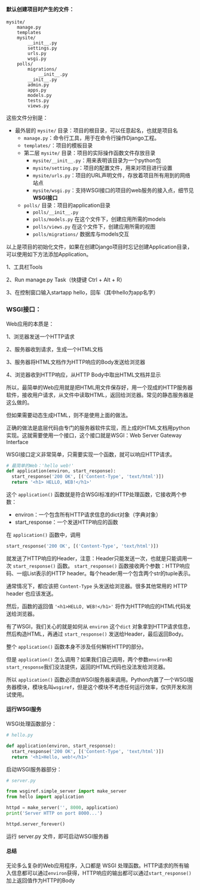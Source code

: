 #### 默认创建项目时产生的文件：

```
mysite/
	manage.py
	templates
	mysite/
		__init__.py
		settings.py
		urls.py
		wsgi.py
	polls/
		migrations/
			__init__.py
		__init__.py
		admin.py
		apps.py
		models.py
		tests.py
		views.py
```

这些文件分别是：

* 最外层的 `mysite/` 目录：项目的根目录，可以任意起名，也就是项目名
  * `manage.py`：命令行工具，用于在命令行操作Django工程。
  * `templates/`：项目的模板目录
  * 第二层 `mysite/` 目录：项目的实际操作函数文件存放目录
    * `mysite/__init__.py`：用来表明该目录为一个python包
    * `mysite/setting.py`：项目的配置文件，用来对项目进行设置
    * `mysite/urls.py`：项目的URL声明文件，存放着项目所有用到的网络站点
    * `mysite/wsgi.py`：支持WSGI接口的项目的web服务的接入点，细节见**WSGI接口**
  * `polls/` 目录：项目的application目录
    * `polls/__init__.py` 
    * `polls/models.py` 在这个文件下，创建应用所需的models
    * `polls/views.py` 在这个文件下，创建应用所需的视图
    * `polls/migrations/` 数据库与models交互

以上是项目的初始化文件，如果在创建Django项目时忘记创建Application目录，可以使用如下方法添加Application。

1、工具栏Tools

2、Run manage.py Task（快捷键 Ctrl + Alt + R）

3、在控制窗口输入startapp hello，回车（其中hello为app名字）



### WSGI接口：

Web应用的本质是：

1、浏览器发送一个HTTP请求

2、服务器收到请求，生成一个HTML文档

3、服务器将HTML文档作为HTTP响应的Body发送给浏览器

4、浏览器收到HTTP响应，从HTTP Body中取出HTML文档并显示

所以，最简单的Web应用就是把HTML用文件保存好，用一个现成的HTTP服务器软件，接收用户请求，从文件中读取HTML，返回给浏览器。常见的静态服务器是这么做的。

但如果需要动态生成HTML，则不是使用上面的做法。

正确的做法是底层代码由专门的服务器软件实现，而上成的HTML文档用python实现。这就需要使用一个接口，这个接口就是WSGI：Web Server Gateway Interface

WSGI接口定义非常简单，只需要实现一个函数，就可以响应HTTP请求。

```python
# 最简单的Web：'hello web!'
def application(environ, start_response):
  start_response('200 OK', [('Content-Type', 'text/html')])
  return '<h1> HELLO, WEB!</h1>'
```

这个 `application()` 函数就是符合WSGI标准的HTTP处理函数，它接收两个参数：

* environ：一个包含所有HTTP请求信息的dict对象（字典对象）
* start_response：一个发送HTTP响应的函数

在 `application()` 函数中，调用

```python
start_response('200 OK', [('Content-Type', 'text/html')])
```

就发送了HTTP响应的Header，注意：Header只能发送一次，也就是只能调用一次 `start_response()` 函数。
`start_response()` 函数接收两个参数：HTTP响应码、一组List表示的HTTP header。每个header用一个包含两个str的tuple表示。

通常情况下，都应该把 `Content-Type` 头发送给浏览器。很多其他常用的 HTTP header 也应该发送。

然后，函数的返回值 `'<h1>HELLO, WEB!</h1>'` 将作为HTTP响应的HTML代码发送给浏览器。

有了WSGI，我们关心的就是如何从 `environ` 这个`dict` 对象拿到HTTP请求信息，然后构造HTML，再通过 `start_response()` 发送给Header，最后返回Body。

整个 `application()` 函数本身不涉及任何解析HTTP的部分。

但是 `application()` 怎么调用？如果我们自己调用，两个参数`environ`和`start_response`我们没法提供，返回的HTML代码也没法发给浏览器。

所以 `application()` 函数必须由WSGI服务器来调用。Python内置了一个WSGI服务器模块，模块名叫`wsgiref`，但是这个模块不考虑任何运行效率，仅供开发和测试使用。

#### 运行WSGI服务

WSGI处理函数部分：

```python
# hello.py

def application(environ, start_response):
  start_response('200 OK', [('Content-Type', 'text/html')])
  return '<h1>Hello, web!</h1>'
```

启动WSGI服务器部分：

```python
# server.py

from wsgiref.simple_server import make_server
from hello import application

httpd = make_server('', 8000, application)
print('Server HTTP on port 8000...')

httpd.server_forever()
```

运行 server.py 文件，即可启动WSGI服务器

#### 总结

无论多么复杂的Web应用程序，入口都是 WSGI 处理函数。HTTP请求的所有输入信息都可以通过`environ`获得，HTTP响应的输出都可以通过`start_response()` 加上返回值作为HTTP的Body